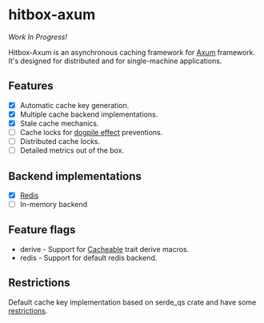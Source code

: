 # hitbox-axum

*Work In Progress!*

 Hitbox-Axum is an asynchronous caching framework for [Axum] framework.
 It's designed for distributed and for single-machine applications.

 ## Features
 - [x] Automatic cache key generation.
 - [x] Multiple cache backend implementations.
 - [x] Stale cache mechanics.
 - [ ] Cache locks for [dogpile effect] preventions.
 - [ ] Distributed cache locks.
 - [ ] Detailed metrics out of the box.

## Backend implementations
- [x] [Redis](https://github.com/hit-box/hitbox/tree/master/hitbox-redis)
- [ ] In-memory backend

 ## Feature flags
 * derive - Support for [Cacheable] trait derive macros.
 * redis - Support for default redis backend.

 ## Restrictions
 Default cache key implementation based on serde_qs crate
 and have some [restrictions](https://docs.rs/serde_qs/latest/serde_qs/#supported-types).

[Cacheable]: https://docs.rs/hitbox/latest/hitbox/cache/trait.Cacheable.html
[CacheableResponse]: https://docs.rs/hitbox/latest/hitbox/response/trait.CacheableResponse.html
[Backend]: https://docs.rs/hitbox-backend/latest/hitbox_backend/trait.Backend.html
[RedisBackend]: https://docs.rs/hitbox-redis/latest/hitbox_redis/struct.RedisBackend.html
[dogpile effect]: https://www.sobstel.org/blog/preventing-dogpile-effect/

[Axum]: https://github.com/tokio-rs/axum

